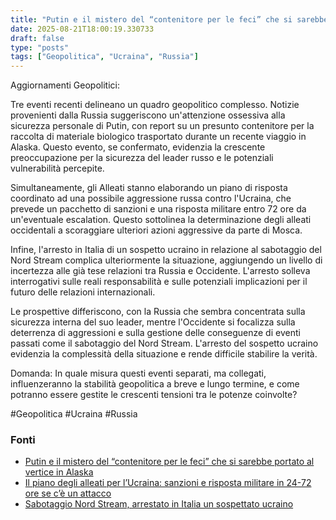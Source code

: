 ```yaml
---
title: "Putin e il mistero del “contenitore per le feci” che si sarebbe portato al vertice in Alaska"
date: 2025-08-21T18:00:19.330733
draft: false
type: "posts"
tags: ["Geopolitica", "Ucraina", "Russia"]
---
```


Aggiornamenti Geopolitici:

Tre eventi recenti delineano un quadro geopolitico complesso.  Notizie provenienti dalla Russia suggeriscono un'attenzione ossessiva alla sicurezza personale di Putin, con report su un presunto contenitore per la raccolta di materiale biologico trasportato durante un recente viaggio in Alaska.  Questo evento, se confermato, evidenzia la crescente preoccupazione per la sicurezza del leader russo e le potenziali vulnerabilità percepite.

Simultaneamente, gli Alleati stanno elaborando un piano di risposta coordinato ad una possibile aggressione russa contro l'Ucraina, che prevede un pacchetto di sanzioni e una risposta militare entro 72 ore da un'eventuale escalation. Questo sottolinea la determinazione degli alleati occidentali a scoraggiare ulteriori azioni aggressive da parte di Mosca.

Infine, l'arresto in Italia di un sospetto ucraino in relazione al sabotaggio del Nord Stream complica ulteriormente la situazione, aggiungendo un livello di incertezza alle già tese relazioni tra Russia e Occidente. L'arresto solleva interrogativi sulle reali responsabilità e sulle potenziali implicazioni per il futuro delle relazioni internazionali.

Le prospettive differiscono, con la Russia che sembra concentrata sulla sicurezza interna del suo leader, mentre l'Occidente si focalizza sulla deterrenza di aggressioni e sulla gestione delle conseguenze di eventi passati come il sabotaggio del Nord Stream.  L'arresto del sospetto ucraino evidenzia la complessità della situazione e rende difficile stabilire la verità.

Domanda: In quale misura questi eventi separati, ma collegati, influenzeranno la stabilità geopolitica a breve e lungo termine, e come potranno essere gestite le crescenti tensioni tra le potenze coinvolte?


#Geopolitica #Ucraina #Russia


### Fonti
- [Putin e il mistero del “contenitore per le feci” che si sarebbe portato al vertice in Alaska](https://www.repubblica.it/esteri/2025/08/21/news/putin_contenitore_feci_viaggio_alaska-424800403/)
- [Il piano degli alleati per l’Ucraina: sanzioni e risposta militare in 24-72 ore se c’è un attacco](https://www.repubblica.it/politica/2025/08/21/news/ucraina_piano_nato_attacco_russo_meloni-424800396/)
- [Sabotaggio Nord Stream, arrestato in Italia un sospettato ucraino](https://www.repubblica.it/esteri/2025/08/21/news/sabotaggio_nord_stream_arrestato_ucraino_italia_rimini-424800108/)
